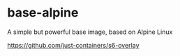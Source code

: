 # base-alpine 
A simple but powerful base image, based on Alpine Linux

https://github.com/just-containers/s6-overlay
